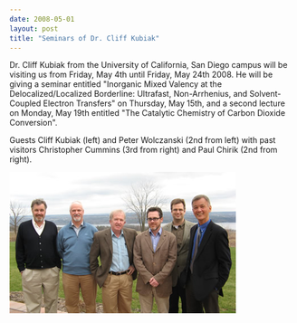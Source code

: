 ```yaml
---
date: 2008-05-01
layout: post
title: "Seminars of Dr. Cliff Kubiak"
---
```


Dr. Cliff Kubiak from the University of California, San Diego campus will be visiting us from Friday, May 4th until Friday, May 24th 2008. 
He will be giving a seminar entitled "Inorganic Mixed Valency at the Delocalized/Localized Borderline:  Ultrafast, Non-Arrhenius, and Solvent-Coupled Electron Transfers" on Thursday, May 15th, and a second lecture on Monday, May 19th entitled "The Catalytic Chemistry of Carbon Dioxide Conversion".


Guests Cliff Kubiak (left) and Peter Wolczanski (2nd from left) with past visitors Christopher Cummins (3rd from right) and Paul Chirik (2nd from right). 

![Guests Cliff Kubiak (left) and Peter Wolczanski (2nd from left) with past visitors Christopher Cummins (3rd from right) and Paul Chirik (2nd from right)](/assets/img/Kubiak.JPG)